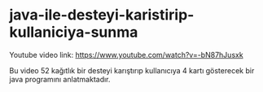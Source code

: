 # java-ile-desteyi-karistirip-kullaniciya-sunma
Youtube video link: https://www.youtube.com/watch?v=-bN87hJusxk

Bu video 52 kağıtlık bir desteyi karıştırıp kullanıcıya 4 kartı gösterecek bir java programını anlatmaktadır.
